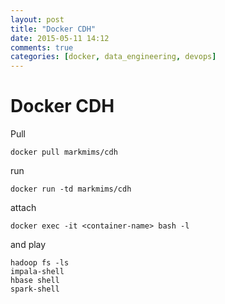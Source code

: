 ```yaml
---
layout: post
title: "Docker CDH"
date: 2015-05-11 14:12
comments: true
categories: [docker, data_engineering, devops]
---
```



# Docker CDH


Pull

    docker pull markmims/cdh

run

    docker run -td markmims/cdh

attach

    docker exec -it <container-name> bash -l

and play

    hadoop fs -ls
    impala-shell
    hbase shell
    spark-shell



